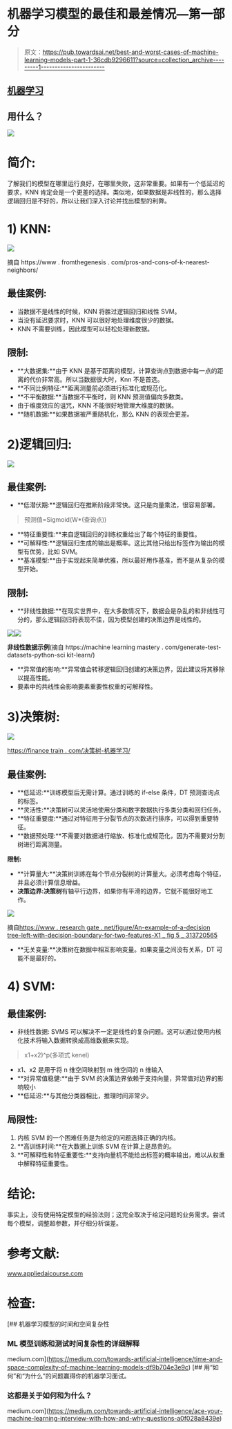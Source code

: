 # 机器学习模型的最佳和最差情况—第一部分

> 原文：<https://pub.towardsai.net/best-and-worst-cases-of-machine-learning-models-part-1-36cdb9296611?source=collection_archive---------1----------------------->

## [机器学习](https://towardsai.net/p/category/machine-learning)

## 用什么？

![](img/9ba1dea6cd0993d0d001d2ed9ae0b800.png)

# **简介:**

了解我们的模型在哪里运行良好，在哪里失败，这非常重要。如果有一个低延迟的要求，KNN 肯定会是一个更差的选择。类似地，如果数据是非线性的，那么选择逻辑回归是不好的，所以让我们深入讨论并找出模型的利弊。

# **1) KNN:**

![](img/fc90fc11efece467fcfb3e8be9002d44.png)

摘自 https://www . fromthegenesis . com/pros-and-cons-of-k-nearest-neighbors/

## **最佳案例:**

*   当数据不是线性的时候，KNN 将胜过逻辑回归和线性 SVM。
*   当没有延迟要求时，KNN 可以很好地处理维度很少的数据。
*   KNN 不需要训练，因此模型可以轻松处理新数据。

## **限制:**

*   **大数据集:**由于 KNN 是基于距离的模型，计算查询点到数据中每一点的距离的代价非常高。所以当数据很大时，Knn 不是首选。
*   **不同比例特征:**距离测量前必须进行标准化或规范化。
*   **不平衡数据:**当数据不平衡时，则 KNN 预测值偏向多数类。
*   由于维度效应的诅咒，KNN 不能很好地管理大维度的数据。
*   **随机数据:**如果数据被严重随机化，那么 KNN 的表现会更差。

# 2)逻辑回归:

![](img/2909ea84bce9c33f5d6cf50b11e26a87.png)

## 最佳案例:

*   **低潜伏期:**逻辑回归在推断阶段非常快。这只是向量乘法，很容易部署。

> 预测值=Sigmoid(W*(查询点))

*   **特征重要性:**来自逻辑回归的训练权重给出了每个特征的重要性。
*   **可解释性:**逻辑回归生成的输出是概率。这比其他只给出标签作为输出的模型有优势，比如 SVM。
*   **基准模型:**由于实现起来简单优雅，所以最好用作基准，而不是从复杂的模型开始。

## **限制:**

*   **非线性数据:**在现实世界中，在大多数情况下，数据会是杂乱的和非线性可分的，那么逻辑回归将表现不佳，因为模型创建的决策边界是线性的。

![](img/f6300eecc3496826b955cae3de1d8bcb.png)![](img/0a1677752b9f1bf0f8b3d8158624fd74.png)

**非线性数据示例**(摘自 https://machine learning mastery . com/generate-test-datasets-python-sci kit-learn/)

*   **异常值的影响:**异常值会转移逻辑回归创建的决策边界，因此建议将其移除以提高性能。
*   要素中的共线性会影响要素重要性权重的可解释性。

# 3)决策树:

![](img/75edbfbbea3a5c3db24e479d6cc5304d.png)

[https://finance train . com/决策树-机器学习/](https://financetrain.com/decision-trees-in-machine-learning/)

## 最佳案例:

*   **低延迟:**训练模型后无需计算。通过训练的 if-else 条件，DT 预测查询点的标签。
*   **灵活性:**决策树可以灵活地使用分类和数字数据执行多类分类和回归任务。
*   **特征重要度:**通过对特征用于分裂节点的次数进行排序，可以得到重要特征。
*   **数据预处理:**不需要对数据进行缩放、标准化或规范化，因为不需要对分割树进行距离测量。

**限制:**

*   **计算量大:**决策树训练在每个节点分裂树的计算量大。必须考虑每个特征，并且必须计算信息增益。
*   **决策边界:**决策**树**有轴平行边界，如果你有平滑的边界，它就不能很好地工作。

![](img/14d9691bc944612ce5507f52a3bae702.png)

摘自[https://www . research gate . net/figure/An-example-of-a-decision tree-left-with-decision-boundary-for-two-features-X1 _ fig 5 _ 313720565](https://www.researchgate.net/figure/An-example-of-a-decision-tree-left-with-the-decision-boundary-for-two-features-X1_fig5_313720565)

*   **无关变量:**决策树在数据中相互影响变量。如果变量之间没有关系，DT 可能不是最好的。

# 4) SVM:

## 最佳案例:

*   非线性数据: SVMS 可以解决不一定是线性的复杂问题。这可以通过使用内核化技术将输入数据转换成高维数据来实现。

> x1+x2)^p(多项式 kenel)

*   x1、x2 是用于将 n 维空间映射到 m 维空间的 n 维输入
*   **对异常值稳健:**由于 SVM 的决策边界依赖于支持向量，异常值对边界的影响较小
*   **低延迟:**与其他分类器相比，推理时间非常少。

## 局限性:

1.  内核 SVM 的一个困难任务是为给定的问题选择正确的内核。
2.  **高训练时间:**在大数据上训练 SVM 在计算上是昂贵的。
3.  **可解释性和特征重要性:**支持向量机不能给出标签的概率输出，难以从权重中解释特征重要性。

# 结论:

事实上，没有使用特定模型的经验法则；这完全取决于给定问题的业务需求。尝试每个模型，调整超参数，并仔细分析误差。

# **参考文献:**

www.appliedaicourse.com

# 检查:

[](https://medium.com/towards-artificial-intelligence/time-and-space-complexity-of-machine-learning-models-df9b704e3e9c) [## 机器学习模型的时间和空间复杂性

### ML 模型训练和测试时间复杂性的详细解释

medium.com](https://medium.com/towards-artificial-intelligence/time-and-space-complexity-of-machine-learning-models-df9b704e3e9c) [](https://medium.com/towards-artificial-intelligence/ace-your-machine-learning-interview-with-how-and-why-questions-a0f028a8439e) [## 用“如何”和“为什么”的问题赢得你的机器学习面试。

### 这都是关于如何和为什么？

medium.com](https://medium.com/towards-artificial-intelligence/ace-your-machine-learning-interview-with-how-and-why-questions-a0f028a8439e)